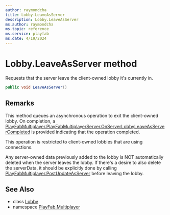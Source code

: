 ```yaml
---
author: raymondcha
title: Lobby.LeaveAsServer
description: Lobby.LeaveAsServer
ms.author: raymondcha
ms.topic: reference
ms.service: playfab
ms.date: 4/19/2024
---
```


# Lobby.LeaveAsServer method

Requests that the server leave the client-owned lobby it's currently in.

```csharp
public void LeaveAsServer()
```

## Remarks

This method queues an asynchronous operation to exit the client-owned lobby. On completion, a [PlayFabMultiplayer.PlayFabMultiplayerServer.OnServerLobbyLeaveAsServerCompleted](../../PlayFab.Multiplayer/PlayFabMultiplayer.PlayFabMultiplayerServer.md) is provided indicating that the operation completed.

This operation is restricted to client-owned lobbies that are using connections.

Any server-owned data previously added to the lobby is NOT automatically deleted when the server leaves the lobby. If there's a desire to also delete the serverData, it should be explicitly done by calling [PlayFabMultiplayer.PostUpdateAsServer](PostUpdateAsServer.md) before leaving the lobby.

## See Also

* class [Lobby](../Lobby.md)
* namespace [PlayFab.Multiplayer](../../PlayFabMultiplayerSDK.md)

